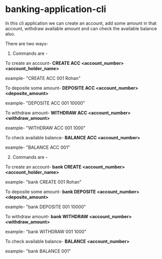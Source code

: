 # banking-application-cli


In this cli application we can create an account, add some amount in that account, withdraw available amount and can check the available balance also.

There are two ways-

1) Commands are -

  To create an account- <b> CREATE ACC <account_number> <account_holder_name> </b>

example- "CREATE ACC 001 Rohan"

  To deposite some amount- <b> DEPOSITE ACC <account_number> <deposite_amount> </b>

example- "DEPOSITE ACC 001 10000"

  To withdraw amount-  <b> WITHDRAW ACC <account_number> <withdraw_amount> </b>

example- "WITHDRAW ACC 001 1000"

  To check available balance- <b> BALANCE ACC <account_number> </b>

example- "BALANCE ACC 001"


2) Commands are -

  To create an account- <b> bank CREATE <account_number> <account_holder_name> </b>

example- "bank CREATE 001 Rohan"

  To deposite some amount- <b> bank DEPOSITE <account_number> <deposite_amount> </b>

example- "bank DEPOSITE 001 10000"

  To withdraw amount- <b> bank WITHDRAW <account_number> <withdraw_amount> </b>

example- "bank WITHDRAW 001 1000"

  To check available balance- <b> BALANCE <account_number> </b>

example- "bank BALANCE 001"
